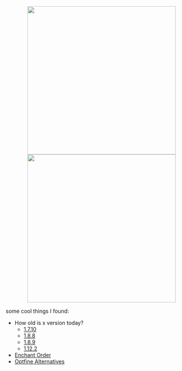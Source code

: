 <div align="center">
    <img width="391" src= "https://github-readme-stats.vercel.app/api?username=ManInMyVan&show=reviews,prs_merged&include_all_commits=true&hide=contribs&show_icons=true&hide_border=true&theme=transparent">
    <img width="391" src="https://github-readme-stats.vercel.app/api/top-langs/?username=ManInMyVan&layout=compact&theme=transparent&hide_border=true">
</div>

some cool things I found:
- How old is x version today?
  - [1.7.10](https://howoldisminecraft1710.today/)
  - [1.8.8](https://howoldisminecraft188.today/)
  - [1.8.9](https://howoldisminecraft.today/1.8.9)
  - [1.12.2](https://howoldisminecraft1122.today/)
 - [Enchant Order](https://iamcal.github.io/enchant-order/)
 - [Optfine Alternatives](https://optifine.alternatives.lambdaurora.dev/)
